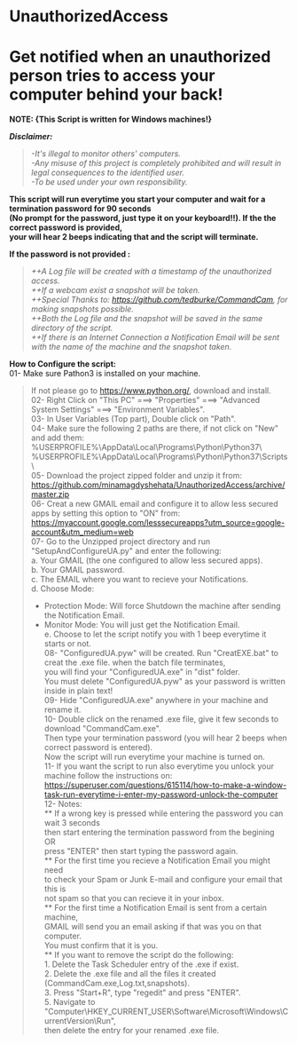 # **UnauthorizedAccess**
# Get notified when an unauthorized person tries to access your computer behind your back!

**NOTE: {This Script is written for Windows machines!}**


***Disclaimer:***  
>*-It's illegal to monitor others' computers.*  
>*-Any misuse of this project is completely prohibited and will result in legal consequences to the identified user.*  
>*-To be used under your own responsibility.*  

**This script will run everytime you start your computer and wait for a termination password for 90 seconds  
(No prompt for the password, just type it on your keyboard!!). If the the correct password is provided,  
your will hear 2 beeps indicating that and the script will terminate.**  

**If the password is not provided :**  
>  *++A Log file will be created with a timestamp of the unauthorized access.*  
>  *++If a webcam exist a snapshot will be taken.*  
>  *++Special Thanks to: https://github.com/tedburke/CommandCam, for making snapshots possible.*  
>  *++Both the Log file and the snapshot will be saved in the same directory of the script.*  
>  *++If there is an Internet Connection a Notification Email will be sent with the name of the machine and the snapshot taken.*      

**How to Configure the script:**  
01- Make sure Pathon3 is installed on your machine.  
>If not please go to https://www.python.org/, download and install.  
02- Right Click on "This PC" ===> "Properties" ===> "Advanced System Settings" ===> "Environment Variables".  
03- In User Variables (Top part), Double click on "Path".  
04- Make sure the following 2 paths are there, if not click on "New" and add them:  
>       %USERPROFILE%\AppData\Local\Programs\Python\Python37\  
>       %USERPROFILE%\AppData\Local\Programs\Python\Python37\Scripts\  
05- Download the project zipped folder and unzip it from:  
>    https://github.com/minamagdyshehata/UnauthorizedAccess/archive/master.zip  
06- Creat a new GMAIL email and configure it to allow less secured apps by setting this option to "ON" from:  
>    https://myaccount.google.com/lesssecureapps?utm_source=google-account&utm_medium=web  
07- Go to the Unzipped project directory and run "SetupAndConfigureUA.py" and enter the following:  
>a. Your GMAIL (the one configured to allow less secured apps).  
>b. Your GMAIL password.  
>c. The EMAIL where you want to recieve your Notifications.  
>d. Choose Mode:  
>+ Protection Mode: Will force Shutdown the machine after sending the Notification Email.  
>+ Monitor Mode: You will just get the Notification Email.  
>e. Choose to let the script notify you with 1 beep everytime it starts or not.  
>08- "ConfiguredUA.pyw" will be created. Run "CreatEXE.bat" to creat the .exe file. when the batch file terminates,  
>you will find your "ConfiguredUA.exe" in "dist" folder.  
>You must delete "ConfiguredUA.pyw" as your password is written inside in plain text!  
>09- Hide "ConfiguredUA.exe" anywhere in your machine and rename it.  
>10- Double click on the renamed .exe file, give it few seconds to download "CommandCam.exe".  
>Then type your termination password (you will hear 2 beeps when correct password is entered).  
>Now the script will run everytime your machine is turned on.  
>11- If you want the script to run also everytime you unlock your machine follow the instructions on:  
>https://superuser.com/questions/615114/how-to-make-a-window-task-run-everytime-i-enter-my-password-unlock-the-computer  
>12- Notes:  
>						** If a wrong key is pressed while entering the password you can wait 3 seconds  
>						   then start entering the termination password from the begining  
>						   OR  
>						   press "ENTER" then start typing the password again.  
>						** For the first time you recieve a Notification Email you might need  
>						   to check your Spam or Junk E-mail and configure your email that this is  
>						   not spam so that you can recieve it in your inbox.  
>						** For the first time a Notification Email is sent from a certain machine,  
>						   GMAIL will send you an email asking if that was you on that computer.  
>						   You must confirm that it is you.  
>						** If you want to remove the script do the following:  
>									1. Delete the Task Scheduler entry of the .exe if exist.  
>									2. Delete the .exe file and all the files it created (CommandCam.exe,Log.txt,snapshots).  
>									3. Press "Start+R", type "regedit" and press "ENTER".  
>									5. Navigate to "Computer\HKEY_CURRENT_USER\Software\Microsoft\Windows\CurrentVersion\Run",  
>									then delete the entry for your renamed .exe file.  

                               

